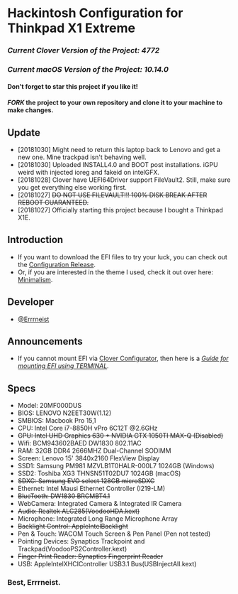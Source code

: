# Hackintosh Configuration for Thinkpad X1 Extreme
### *Current Clover Version of the Project: 4772*
### *Current macOS Version of the Project: 10.14.0*
#### Don't forget to star this project if you like it!
#### *FORK* the project to your own repository and clone it to your machine to make changes.

## Update
* [20181030] Might need to return this laptop back to Lenovo and get a new one. Mine trackpad isn't behaving well.
* [20181030] Uploaded INSTALL4.0 and BOOT post installations. iGPU weird with injected ioreg and fakeid on intelGFX.
* [20181028] Clover have UEFI64Driver support FileVault2. Still, make sure you get everything else working first.
* [20181027] ~~DO NOT USE FILEVAULT!!! 100% DISK BREAK AFTER REBOOT GUARANTEED.~~ 
* [20181027] Officially starting this project because I bought a Thinkpad X1E.

## Introduction
* If you want to download the EFI files to try your luck, you can check out the [Configuration Release](https://github.com/Errrneist/Hackintosh-Thinkpad-X1-Extreme/releases).
* Or, if you are interested in the theme I used, check it out over here: [Minimalism](https://github.com/Errrneist/Hackintosh-Theme-Minimalism).

## Developer
* [@Errrneist](https://www.tonymacx86.com/members/errrneist.1550861/)

## Announcements 
* If you cannot mount EFI via [Clover Configurator](https://mackie100projects.altervista.org/download-clover-configurator/), then here is a *[Guide for mounting EFI using TERMINAL](https://github.com/Errrneist/Hackintosh-Aero-15W/blob/master/Mount%20EFI%20on%20macOS.MD).*


## Specs
* Model: 20MF000DUS
* BIOS: LENOVO N2EET30W(1.12)
* SMBIOS: Macbook Pro 15,1
* CPU: Intel Core i7-8850H vPro 6C12T @2.6GHz
* ~~GPU: Intel UHD Graphics 630 + NVIDIA GTX 1050TI MAX-Q (Disabled)~~
* Wifi: BCM943602BAED DW1830 802.11AC
* RAM: 32GB DDR4 2666MHZ Dual-Channel SODIMM
* Screen: Lenovo 15' 3840x2160 FlexView Display
* SSD1: Samsung PM981 MZVLB1T0HALR-000L7 1024GB (Windows)
* SSD2: Toshiba XG3 THNSN51T02DU7 1024GB (macOS)
* ~~SDXC: Samsung EVO select 128GB microSDXC~~
* Ethernet: Intel Mausi Ethernet Controller (I219-LM)
* ~~BlueTooth: DW1830 BRCMBT4.1~~
* WebCamera: Integrated Camera & Integrated IR Camera
* ~~Audio: Realtek ALC285(VoodooHDA.kext)~~
* Microphone: Integrated Long Range Microphone Array
* ~~Backlight Control: AppleIntelBacklight~~
* Pen & Touch: WACOM Touch Screen & Pen Panel (Pen not tested)
* Pointing Devices: Synaptics Trackpoint and Trackpad(VoodooPS2Controller.kext)
* ~~Finger Print Reader: Synaptics Fingerprint Reader~~
* USB: AppleIntelXHCIController USB3.1 Bus(USBInjectAll.kext)

### Best, Errrneist.


